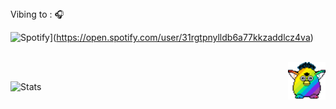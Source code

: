 <br><br> Vibing to : 🎧  </strong></p>

![Spotify](https://novatorem-rho-swart.vercel.app)](https://open.spotify.com/user/31rgtpnylldb6a77kkzaddlcz4va)

<br>



<img src="party-furby.gif" align="right" width="60">

<br>

![Stats](https://github-readme-stats.vercel.app/api?username=slmkhanahmed&theme=dark&show_icons=true&bg_color=1a1a1a&icon_color=a0ffff)

<br>
